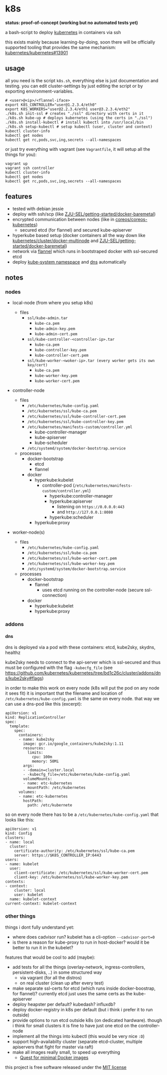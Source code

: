 # k8s

**status: proof-of-concept (working but no automated tests yet)**

a bash-script to deploy [kubernetes](http://kubernetes.io) in containers via ssh

this exists mainly because learning-by-doing, soon there will be
officially supported tooling that provides the same mechanism:
[kubernetes/kubernetes#13901](https://github.com/kubernetes/kubernetes/pull/13901)

## usage

all you need is the script `k8s.sh`, everything else is just documentation
and testing. you can edit cluster-settings by just editing the script or
by exporting environment-variables.

```
# <user>@<ip>/<flannel-iface>
export K8S_CONTROLLER="user@1.2.3.4/eth0"
export K8S_WORKERS="user@2.2.3.4/eth1 user@3.2.3.4/eth2"
./k8s.sh init-ssl # creates "./ssl" directory with certs in it
./k8s.sh kube-up # deploys kubernetes (using the certs in "./ssl")
./k8s.sh install-kubectl # install kubectl into /usr/local/bin
./k8s.sh setup-kubectl # setup kubectl (user, cluster and context)
kubectl cluster-info
kubectl get nodes
kubectl get rc,pods,svc,ing,secrets --all-namespaces
```

or just try everything with vagrant (see `Vagrantfile`, it will setup all the
things for you):

```
vagrant up
vagrant ssh controller
kubectl cluster-info
kubectl get nodes
kubectl get rc,pods,svc,ing,secrets --all-namespaces
```

## features

* tested with debian jessie
* deploy with ssh/scp (like [ZJU-SEL/getting-started/docker-baremetal])
* encrypted communication between nodes (like in [coreos/coreos-kubernetes])
  * secured etcd (for flannel) and secured kube-apiserver
* hyperkube based setup (docker containers all the way down like
  [kubernetes/cluster/docker-multinode]
  and [ZJU-SEL/getting-started/docker-baremetal])
* network via [flannel](https://github.com/coreos/flannel) which runs in
  bootstraped docker with ssl-secured etcd
* deploy [kube-system namespace] and [dns] automatically

[coreos/coreos-kubernetes]: https://github.com/coreos/coreos-kubernetes
[kubernetes/cluster/docker-multinode]: https://github.com/kubernetes/kubernetes/blob/f88550a/docs/getting-started-guides/docker-multinode.md
[ZJU-SEL/getting-started/docker-baremetal]: https://github.com/ZJU-SEL/kubernetes/blob/9caa68f/docs/getting-started-guides/docker-multinode.md
[kube-system namespace]: https://github.com/kubernetes/kubernetes/blob/b9cfab87e/cluster/ubuntu/namespace.yaml
[dns]: https://github.com/kubernetes/kubernetes/tree/master/cluster/addons/dns

## notes

### nodes

* local-node (from where you setup k8s)
  * files
    * `ssl/kube-admin.tar`
      * `kube-ca.pem`
      * `kube-admin-key.pem`
      * `kube-admin-cert.pem`
    * `ssl/kube-controller-<controller-ip>.tar`
      * `kube-ca.pem`
      * `kube-controller-key.pem`
      * `kube-controller-cert.pem`
    * `ssl/kube-worker-<woker-ip>.tar (every worker gets its own key/cert)`
      * `kube-ca.pem`
      * `kube-worker-key.pem`
      * `kube-worker-cert.pem`

* controller-node
  * files
    * `/etc/kubernetes/kube-config.yaml`
    * `/etc/kubernetes/ssl/kube-ca.pem`
    * `/etc/kubernetes/ssl/kube-controller-cert.pem`
    * `/etc/kubernetes/ssl/kube-controller-key.pem`
    * `/etc/kubernetes/manifests-custom/controller.yml`
      * kube-controller-manager
      * kube-apiserver
      * kube-scheduler
    * `/etc/systemd/system/docker-bootstrap.service`
  * processes
    * docker-bootstrap
      * etcd
      * flannel
    * docker
      * hyperkube:kubelet
        * controller-pod (`/etc/kubernetes/manifests-custom/controller.yml`)
          * hyperkube:controller-manager
          * hyperkube:apiserver
            * listening on `https://0.0.0.0:443`
            * and `http://127.0.0.1:8080`
          * hyperkube:scheduler
      * hyperkube:proxy

* worker-node(s)
  * files
    * `/etc/kubernetes/kube-config.yaml`
    * `/etc/kubernetes/ssl/kube-ca.pem`
    * `/etc/kubernetes/ssl/kube-worker-cert.pem`
    * `/etc/kubernetes/ssl/kube-worker-key.pem`
    * `/etc/systemd/system/docker-bootstrap.service`
  * processes
    * docker-bootstrap
      * flannel
        * uses etcd running on the controller-node (secure ssl-connection)
    * docker
      * hyperkube:kubelet
      * hyperkube:proxy
      
### addons

#### dns

dns is deployed via a pod with these containers: etcd, kube2sky, skydns, healthz

kube2sky needs to connect to the api-server which is ssl-secured and thus
must be configured with the flag `-kubecfg_file` (see https://github.com/kubernetes/kubernetes/tree/bd1c26c/cluster/addons/dns/kube2sky#flags)

in order to make this work on every node (k8s will put the pod on any node
it sees fit) it is important that the filename and location of 
`/etc/kubernetes/kube-config.yaml` is the same on every node. that way
we can use a dns-pod like this (excerpt):

```
apiVersion: v1
kind: ReplicationController
spec:
  template:
    spec:
      containers:
      - name: kube2sky
        image: gcr.io/google_containers/kube2sky:1.11
        resources:
          limits:
            cpu: 100m
            memory: 50Mi
        args:
        - -domain=cluster.local
        - -kubecfg_file=/etc/kubernetes/kube-config.yaml
        volumeMounts:
        - name: etc-kubernetes
          mountPath: /etc/kubernetes
      volumes:
      - name: etc-kubernetes
        hostPath: 
          path: /etc/kubernete
```

so on every node there has to be a `/etc/kubernetes/kube-config.yaml` that
looks like this:

```
apiVersion: v1
kind: Config
clusters:
- name: local
  cluster:
    certificate-authority: /etc/kubernetes/ssl/kube-ca.pem
    server: https://$K8S_CONTROLLER_IP:6443
users:
- name: kubelet
  user:
    client-certificate: /etc/kubernetes/ssl/kube-worker-cert.pem
    client-key: /etc/kubernetes/ssl/kube-worker-key.pem
contexts:
- context:
    cluster: local
    user: kubelet
  name: kubelet-context
current-context: kubelet-context
```

### other things

things i dont fully understand yet:

* where does cadvisor run? kubelet has a cli-option `--cadvisor-port=0`
* is there a reason for kube-proxy to run in host-docker? would it be better
  to run it in the kubelet?

features that would be cool to add (maybe):

* add tests for all the things (overlay-network, ingress-controllers,
  persistent-disks, ..) in some structured way
  * via vagrant (for all the distros)
  * on real cluster (clean up after every test)
* make separate ssl-certs for etcd (which runs inside docker-boostrap, for
  flannel)? currently etcd just uses the same certs as the kube-apiserver
* deploy heapster per default? kubedash? influxdb?
* deploy docker-registry in k8s per default (but i think i prefer it to run
  outside)
* provide options to run etcd outside k8s (on dedicated hardware). though i
  think for small clusters it is fine to have just one etcd on the
  controller-node
* implement all the things into kubectl (this would be very nice `:D`)
* support high-availabilty cluster (separate etcd-cluster, multiple
  apiservers that fight for master via raft)
* make all images really small, to speed up everything
  * [Quest for minimal Docker images](http://william-yeh.github.io/docker-mini/#1)
  
this project is free software released under the
[MIT license](http://www.opensource.org/licenses/mit-license.php)

